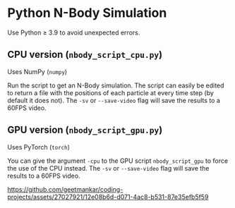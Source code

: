 # Python N-Body Simulation

Use Python $\geq$ 3.9 to avoid unexpected errors.

## CPU version (`nbody_script_cpu.py`)

Uses NumPy (`numpy`)

Run the script to get an N-Body simulation. The script can easily be edited to return a file with the positions of each particle at every time step (by default it does not). The `-sv` or `--save-video` flag will save the results to a 60FPS video.

## GPU version (`nbody_script_gpu.py`)

Uses PyTorch (`torch`)

You can give the argument `-cpu` to the GPU script `nbody_script_gpu` to force the use of the CPU instead. The `-sv` or `--save-video` flag will save the results to a 60FPS video.

https://github.com/geetmankar/coding-projects/assets/27027921/12e08b6d-d071-4ac8-b531-87e35efb5f59

